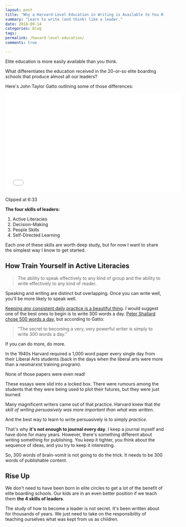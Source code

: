 ```yaml
---
layout: post
title: "Why a Harvard-Level Education in Writing is Available to You Right Now!"
summary: "Learn to write (and think) like a leader."
date: 2018-09-14
categories: blog
tags: 
permalink: /havard-level-education/
comments: true

---
```


Elite education is more easily available than you think. 

What differentiates the education received in the 20-or-so elite boarding schools that produce almost all our leaders? 

Here's John Taylor Gatto outlining some of those differences:

<iframe width="560" height="315" src="//www.youtube.com/embed/ql5m8YBiyWY?start=393" frameborder="0"> </iframe>

Clipped at 6:33

**The four skills of leaders:**
1. Active Literacies
2. Decision-Making
3. People Skills
4. Self-Directed Learning

Each one of these skills are worth deep study, but for now I want to share the simplest way I know to get started. 

## How Train Yourself in Active Literacies 
> The ability to speak effectively to any kind of group and the ability to write effectively to any kind of reader. 

Speaking and writing are distinct but overlapping. Once you can write well, you'll be more likely to speak well. 

[Keeping *any* consistent daily practice is a beautiful thing](https://jamesaltucher.com/2016/02/the-simple-daily-practice-and-how-it-saved-my-life/). I would suggest one of the best ones to begin is to write 300 words a day. [Peter Shallard chose 500 words a day](https://www.copyblogger.com/get-ideas/), but according to Gatto:

> "The secret to becoming a very, very powerful writer is simply to write 300 words a day."

If you can do more, do more. 

In the 1940s Harvard required a 1,000 word paper every single day from their Liberal Arts students (back in the days when the liberal arts were more than a neomarxist training program). 

None of those papers were even read! 

These essays were slid into a locked box. There were rumours among the students that they were being used to plot their futures, but they were just burned. 

Many magnificent writers came out of that practice. Harvard knew that *the skill of writing persuasively was more important than what was written*. 

And the best way to learn to write persuasively is to simply *practice*. 

That's why **it's not enough to journal every day**. I keep a journal myself and have done for many years. However, there's something different about writing something for publishing. You keep it tighter, you think about the sequence of ideas, and you try to keep it interesting. 

So, 300 words of brain-vomit is not going to do the trick. It needs to be 300 words of publishable content. 

## Rise Up
We don't need to have been born in elite circles to get a lot of the benefit of elite boarding schools. Our kids are in an even better position if we teach them **the 4 skills of leaders**. 

The study of how to become a leader is not secret. It's been written about for thousands of years. We just need to take on the responsibility of teaching ourselves what was kept from us as children. 

